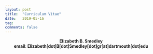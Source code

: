 ```yaml
---
layout: post
title:  "Curriculum Vitae"
date:   2019-05-16
tag:
comments: false
---
```

<center><b>Elizabeth B. Smedley</b></center>
<center><b>email: Elizabeth[dot]B[dot]Smedley[dot]gr[at]dartmouth[dot]edu</b></center>



<object data="https://raw.githubusercontent.com/ebsmedley/ebsmedley.github.io/master/assets/Smedley_CV_2019_pdf.pdf" width="1000" height="1000" type='application/pdf'/></object>